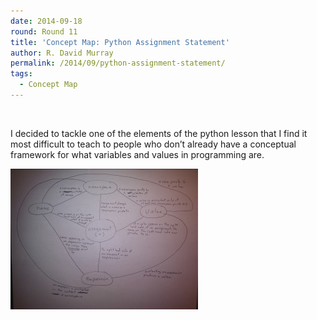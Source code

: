 ```yaml
---
date: 2014-09-18
round: Round 11
title: 'Concept Map: Python Assignment Statement'
author: R. David Murray
permalink: /2014/09/python-assignment-statement/
tags:
  - Concept Map
---
```

&nbsp;

I decided to tackle one of the elements of the python lesson that I find it most difficult to teach to people who don&#8217;t already have a conceptual framework for what variables and values in programming are.

[<img class="alignnone size-medium wp-image-8867" alt="assignment_concept_map_rotated" src="/uploads/2014/09/assignment_concept_map_rotated-300x225.jpg" width="300" height="225" />][1]

 [1]: /uploads/2014/09/assignment_concept_map_rotated.jpg
